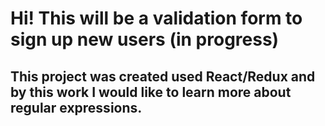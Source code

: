 Hi! This will be a validation form to sign up new users  (in progress)
====================================

This project was created used React/Redux and by this work I would like to learn more about regular expressions. 
-------------------------------------------------------
